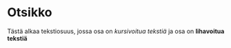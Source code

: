 # Otsikko

Tästä alkaa tekstiosuus, jossa osa on *kursivoitua tekstiä* ja osa on **lihavoitua tekstiä**
